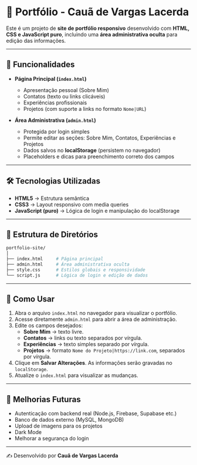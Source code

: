 # 📌 Portfólio - Cauã de Vargas Lacerda

Este é um projeto de **site de portfólio responsivo** desenvolvido com **HTML, CSS e JavaScript puro**, incluindo uma **área administrativa oculta** para edição das informações.

---

## 🚀 Funcionalidades
- **Página Principal (`index.html`)**
  - Apresentação pessoal (Sobre Mim)
  - Contatos (texto ou links clicáveis)
  - Experiências profissionais
  - Projetos (com suporte a links no formato `Nome|URL`)

- **Área Administrativa (`admin.html`)**
  - Protegida por login simples
  - Permite editar as seções: Sobre Mim, Contatos, Experiências e Projetos
  - Dados salvos no **localStorage** (persistem no navegador)
  - Placeholders e dicas para preenchimento correto dos campos

---

## 🛠️ Tecnologias Utilizadas
- **HTML5** → Estrutura semântica
- **CSS3** → Layout responsivo com media queries
- **JavaScript (puro)** → Lógica de login e manipulação do localStorage

---

## 📂 Estrutura de Diretórios
```bash
portfolio-site/
│
├── index.html     # Página principal
├── admin.html     # Área administrativa oculta
├── style.css      # Estilos globais e responsividade
└── script.js      # Lógica de login e edição de dados
```

---

## 📖 Como Usar
1. Abra o arquivo `index.html` no navegador para visualizar o portfólio.
2. Acesse diretamente `admin.html` para abrir a área de administração.
3. Edite os campos desejados:
   - **Sobre Mim** → texto livre.
   - **Contatos** → links ou texto separados por vírgula.
   - **Experiências** → texto simples separado por vírgula.
   - **Projetos** → formato `Nome do Projeto|https://link.com`, separados por vírgula.
4. Clique em **Salvar Alterações**. As informações serão gravadas no `localStorage`.
5. Atualize o `index.html` para visualizar as mudanças.

---

## 🔮 Melhorias Futuras
- Autenticação com backend real (Node.js, Firebase, Supabase etc.)
- Banco de dados externo (MySQL, MongoDB)
- Upload de imagens para os projetos
- Dark Mode
- Melhorar a segurança do login

---

✍️ Desenvolvido por **Cauã de Vargas Lacerda**
